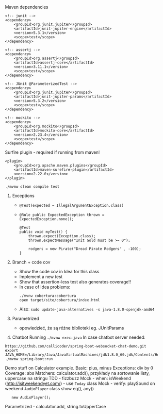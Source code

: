 Maven dependencies
```
<!-- junit -->
<dependency>
    <groupId>org.junit.jupiter</groupId>
    <artifactId>junit-jupiter-engine</artifactId>
    <version>5.3.1</version>
    <scope>test</scope>
</dependency>

<!-- assertj -->
<dependency>
    <groupId>org.assertj</groupId>
    <artifactId>assertj-core</artifactId>
    <version>3.11.1</version>
    <scope>test</scope>
</dependency>

<!-- JUnit @ParameterizedTest -->
<dependency>
    <groupId>org.junit.jupiter</groupId>
    <artifactId>junit-jupiter-params</artifactId>
    <version>5.3.2</version>
    <scope>test</scope>
</dependency>

<!-- mockito -->
<dependency>
    <groupId>org.mockito</groupId>
    <artifactId>mockito-core</artifactId>
    <version>2.23.4</version>
    <scope>test</scope>
</dependency>

```
Surfire plugin - required if running from maven!
```
<plugin>
    <groupId>org.apache.maven.plugins</groupId>
    <artifactId>maven-surefire-plugin</artifactId>
    <version>2.22.0</version>
</plugin>

```
`./mvnw clean compile test`

                                            
1. Exceptions 
    * `@Test(expected = IllegalArgumentException.class)`
    * ```
      @Rule public ExpectedException thrown = ExpectedException.none();
      
      @Test
      public void myTest() {
          thrown.expect(Exception.class);
          thrown.expectMessage("Init Gold must be >= 0");
      
          rodgers = new Pirate("Dread Pirate Rodgers" , -100);
      }
      ```

2. Branch + code cov
    * Show the code cov in Idea for this class
    * Implement a new test
    * Show that assertion-less test also generates coverage!!
    * In case of Idea problems: 
        ```
        ./mvnw cobertura:cobertura
        open target/site/cobertura/index.html
        ```
    * Also: `sudo update-java-alternatives -s java-1.8.0-openjdk-amd64`

3. Parametrized
    * opowiedzieć, że są różne biblioteki eg. JUnitParams

4. Chatbot
Running 
`./mvnw exec:java`
In case chatbot server needed:
```
https://github.com/callicoder/spring-boot-websocket-chat-demo.git
export JAVA_HOME=/Library/Java/JavaVirtualMachines/jdk1.8.0_60.jdk/Contents/Home
./mvnw spring-boot:run
```

Demo stuff on Calculator example.
Basic: plus, minus
Exceptions: div by 0
Coverage: abs
Matchers: calculator.add(), przykłady na sortowanie listy, uppercase na stringu
TDD - fizzbuzz 
Mock - when: isWeekend (http://isitweekendyet.com/) - use `Today` class
Mock - verify: playSound on weekend `AudioPlayer` class
show eq(), any() 
```
   new AudioPlayer();
```
Parametrized - calculator.add, string.toUpperCase